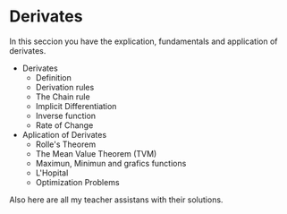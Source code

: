 # Derivates

In this seccion you have the explication, fundamentals and application of derivates.

- Derivates
  - Definition
  - Derivation rules
  - The Chain rule
  - Implicit Differentiation
  - Inverse function
  - Rate of Change
- Aplication of Derivates
  - Rolle's Theorem
  - The Mean Value Theorem (TVM)
  - Maximun, Minimun and grafics functions
  - L'Hopital
  - Optimization Problems

Also here are all my teacher assistans with their solutions.
